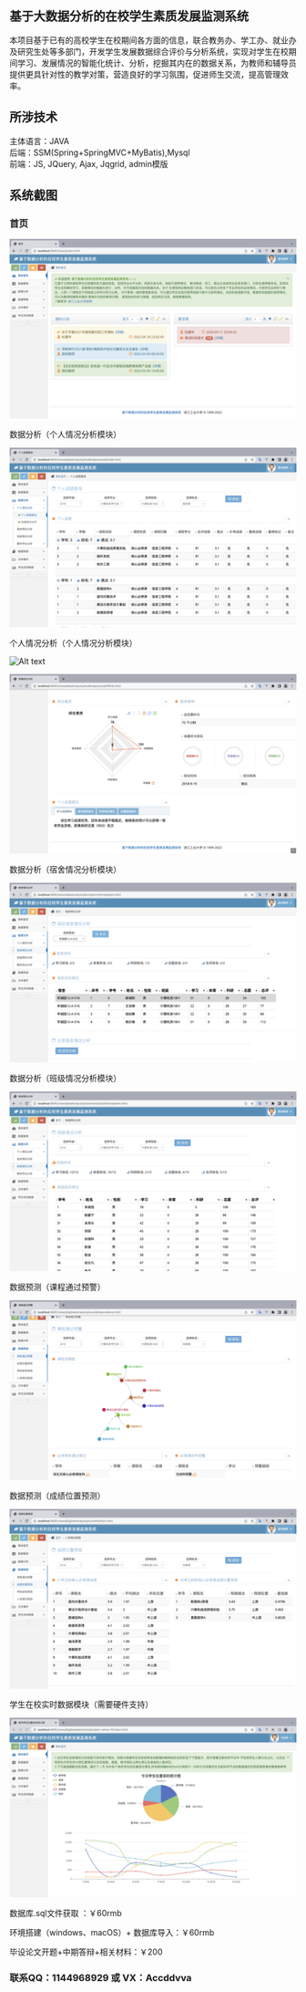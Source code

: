 ## 基于大数据分析的在校学生素质发展监测系统

本项目基于已有的高校学生在校期间各方面的信息，联合教务办、学工办、就业办及研究生处等多部门，开发学生发展数据综合评价与分析系统，实现对学生在校期间学习、发展情况的智能化统计、分析，挖掘其内在的数据关系，为教师和辅导员提供更具针对性的教学对策，营造良好的学习氛围，促进师生交流，提高管理效率。

## 所涉技术 

主体语言：JAVA  
后端：SSM(Spring+SpringMVC+MyBatis),Mysql  
前端：JS, JQuery, Ajax, Jqgrid, admin模版



## 系统截图

### 首页

![Alt text](https://github.com/zxx1218/Computer-Graduation-Design/blob/main/Show-Image/035af1ecac5f3a7eabac2590aa87df8.png)

数据分析（个人情况分析模块）

![Alt text](https://github.com/zxx1218/Computer-Graduation-Design/blob/main/Show-Image/831b2b322a7b73510e617aa87bd930d.png)

个人情况分析（个人情况分析模块）

![Alt text](https://github.com/zxx1218/Computer-Graduation-Design/blob/main/Show-Image/img/831b2b322a7b73510e617aa87bd930d.png)

![Alt text](https://github.com/zxx1218/Computer-Graduation-Design/blob/main/Show-Image/88a0f474cb07011d169af2242a955c6.png)

数据分析（宿舍情况分析模块）

![Alt text](https://github.com/zxx1218/Computer-Graduation-Design/blob/main/Show-Image/df37b9cc39eccc295beee4021e75425.png)

数据分析（班级情况分析模块）

![Alt text](https://github.com/zxx1218/Computer-Graduation-Design/blob/main/Show-Image/38683a1520de0539f5a294da8cf6b7a.png)

数据预测（课程通过预警）

![Alt text](https://github.com/zxx1218/Computer-Graduation-Design/blob/main/Show-Image/c36a795e1826b654bec791ae9b11a46.png)

数据预测（成绩位置预测）

![Alt text](https://github.com/zxx1218/Computer-Graduation-Design/blob/main/Show-Image/4d2ff5a54e1a808c2994cafad8e0cb2.png)

学生在校实时数据模块（需要硬件支持）

![Alt text](https://github.com/zxx1218/Computer-Graduation-Design/blob/main/Show-Image/1931bd7c5541247cc832793b9096c00.png)

数据库.sql文件获取 ：￥60rmb

环境搭建（windows、macOS）+ 数据库导入：￥60rmb

毕设论文开题+中期答辩+相关材料：￥200

### **联系QQ：1144968929 或 VX：Accddvva**	

